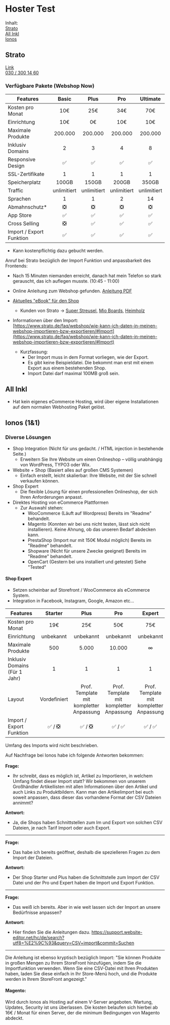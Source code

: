 # Hoster Test

Inhalt:  
[Strato](#strato)  
[All Inkl](#all-inkl)  
[Ionos](#ionos-11)

## Strato

[Link](https://www.strato.de/webshop/)  
[030 / 300 14 60](tel:0303001460)

### Verfügbare Pakete (Webshop Now)

| Features                 |    Basic    |    Plus     |     Pro     |  Ultimate   |
| ------------------------ | :---------: | :---------: | :---------: | :---------: |
| Kosten pro Monat         |     10€     |     25€     |     34€     |     70€     |
| Einrichtung              |     10€     |     0€      |     10€     |     10€     |
| Maximale Produkte        |   200.000   |   200.000   |   200.000   |   200.000   |
| Inklusiv Domains         |      2      |      3      |      4      |      8      |
| Responsive Design        |     ✅      |     ✅      |     ✅      |     ✅      |
| SSL-Zertifikate          |      1      |      1      |      1      |      1      |
| Speicherplatz            |    100GB    |    150GB    |    200GB    |    350GB    |
| Traffic                  | unlimitiert | unlimitiert | unlimitiert | unlimitiert |
| Sprachen                 |      1      |      1      |      2      |     14      |
| Abmahnschutz\*           |     ❎      |     ❎      |     ❎      |     ❎      |
| App Store                |     ✅      |     ✅      |     ✅      |     ✅      |
| Cross Selling            |     ❎      |     ✅      |     ✅      |     ✅      |
| Import / Export Funktion |     ✅      |     ✅      |     ✅      |     ✅      |

- Kann kostenpflichtig dazu gebucht werden.
<p>
Anruf bei Strato bezüglich der Import Funktion und anpassbarkeit des Frontends:

- Nach 15 Minuten niemanden erreicht, danach hat mein Telefon so stark gerauscht, das ich auflegen musste. (10:45 - 11:00)
- Online Anleitung zum Webshop gefunden. [Anleitung PDF](https://www.strato.de/faq/files/de/Schnelleinstieg_STRATO_Webshop.pdf)
- [Aktuelles "eBook" für den Shop](https://www.strato.de/blog/wp-content/uploads/2022/02/STRATO_eBook_Webshop_V2.1.pdf)
  - Kunden von Strato -> [Super Streusel](https://www.superstreusel.de/), [Mio Boards](https://www.mioboards.com/), [Heimholz](https://www.heimholz.shop/)
- Informationen über den Import: [https://www.strato.de/faq/webshop/wie-kann-ich-daten-in-meinen-webshop-importieren-bzw-exportieren/#Import](https://www.strato.de/faq/webshop/wie-kann-ich-daten-in-meinen-webshop-importieren-bzw-exportieren/#Import)

  - Kurzfassung: <br>
    - Der Import muss in dem Format vorliegen, wie der Export.
    - Es gibt keine Beispieldatei. Die bekommt man erst mit einem Export aus einem bestehenden Shop.
    - Import Datei darf maximal 100MB groß sein.

  </p>

## All Inkl

- Hat kein eigenes eCommerce Hosting, wird über eigene Installationen auf dem normalen Webhosting Paket gelöst.

## Ionos (1&1)

### Diverse Lösungen

- Shop Integration (Nicht für uns gedacht. / HTML injection in bestehende Seite.)
  - Erweitern Sie Ihre Website um einen Onlineshop – völlig unabhängig von WordPress, TYPO3 oder Wix.
- Website + Shop (Basiert alles auf großen CMS Systemen)
  - Einfach erstellt, leicht skalierbar: Ihre Website, mit der Sie schnell verkaufen können.
- Shop Expert
  - Die flexible Lösung für einen professionellen Onlineshop, der sich Ihren Anforderungen anpasst.
- Direktes Hosting von eCommerce Plattformen
  - Zur Auswahl stehen:
    - WooCommerce (Läuft auf Wordpress) Bereits im "Readme" behandelt.
    - Magento (Konnten wir bei uns nicht testen, lässt sich nicht installieren). Keine Ahnung, ob das unseren Bedarf abdecken kann.
    - PrestaShop (Import nur mit 150€ Modul möglich) Bereits im "Readme" behandelt.
    - Shopware (Nicht für unsere Zwecke geeignet) Bereits im "Readme" behandelt.
    - OpenCart (Gestern bei uns installiert und getestet) Siehe "Tested"

#### Shop Expert

- Setzen scheinbar auf Storefront / WooCommerce als eCommerce System.
- Integration in Facebook, Instagram, Google, Amazon etc...

| Features                      |   Starter    |                  Plus                   |                   Pro                   |                 Expert                  |
| ----------------------------- | :----------: | :-------------------------------------: | :-------------------------------------: | :-------------------------------------: |
| Kosten pro Monat              |     19€      |                   25€                   |                   50€                   |                   75€                   |
| Einrichtung                   |  unbekannt   |                unbekannt                |                unbekannt                |                unbekannt                |
| Maximale Produkte             |     500      |                  5.000                  |                 10.000                  |                    ∞                    |
| Inklusiv Domains (Für 1 Jahr) |      1       |                    1                    |                    1                    |                    1                    |
| Layout                        | Vordefiniert | Prof. Template mit kompletter Anpassung | Prof. Template mit kompletter Anpassung | Prof. Template mit kompletter Anpassung |
| Import / Export Funktion      |   ✅ / ❎    |                 ✅ / ❎                 |                 ✅ / ✅                 |                 ✅ / ✅                 |

<p>Umfang des Imports wird nicht beschrieben.</p>
<p>
Auf Nachfrage bei Ionos habe ich folgende Antworten bekommen: <br><br>
<b>Frage:</b>

- Ihr schreibt, dass es möglich ist, Artikel zu Importieren, in welchem Umfang findet dieser Import statt? Wir bekommen von unserem Großhändler Artikellisten mit allen Informationen über den Artikel und auch Links zu Produktbildern. Kann man den Artikelimport bei euch soweit anpassen, dass dieser das vorhandene Format der CSV Dateien annimmt?

<b>Antwort:</b>

- Ja, die Shops haben Schnittstellen zum Im und Export von solchen CSV Dateien, je nach Tarif Import oder auch Export.

---

<b>Frage:</b>

- Das habe ich bereits geöffnet, deshalb die spezielleren Fragen zu dem Import der Dateien.

<b>Antwort:</b>

- Der Shop Starter und Plus haben die Schnittstelle zum Import der CSV Datei und der Pro und Expert haben die Import und Export Funktion.

---

<b>Frage:</b>

- Das weiß ich bereits. Aber in wie weit lassen sich der Import an unsere Bedürfnisse anpassen?

<b>Antwort:</b>

- Hier finden Sie die Anleitungen dazu. https://support.website-editor.net/hc/de/search?utf8=%E2%9C%93&query=CSV+import&commit=Suchen

---

</p>
<p>
Die Anleitung ist ebenso kryptisch bezüglich Import:
"Sie können Produkte in großen Mengen zu Ihrem StoreFront hinzufügen, indem Sie die Importfunktion verwenden. Wenn Sie eine CSV-Datei mit Ihren Produkten haben, laden Sie diese einfach in Ihr Store-Menü hoch, und die Produkte werden in Ihrem StoreFront angezeigt."</p>

#### Magento:

<p>
Wird durch Ionos als Hosting auf einem V-Server angeboten. Wartung, Updates, Security ist uns überlassen.
Die kosten belaufen sich hierbei ab 16€ / Monat für einen Server, der die minimum Bedingungen von Magento abdeckt.
</p>
